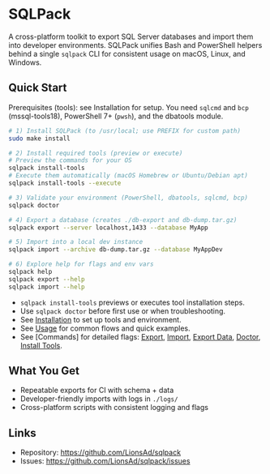 # SQLPack

A cross-platform toolkit to export SQL Server databases and import them into developer environments. SQLPack unifies Bash and PowerShell helpers behind a single `sqlpack` CLI for consistent usage on macOS, Linux, and Windows.

## Quick Start

Prerequisites (tools): see Installation for setup. You need `sqlcmd` and `bcp` (mssql-tools18), PowerShell 7+ (`pwsh`), and the dbatools module.

```bash
# 1) Install SQLPack (to /usr/local; use PREFIX for custom path)
sudo make install

# 2) Install required tools (preview or execute)
# Preview the commands for your OS
sqlpack install-tools
# Execute them automatically (macOS Homebrew or Ubuntu/Debian apt)
sqlpack install-tools --execute

# 3) Validate your environment (PowerShell, dbatools, sqlcmd, bcp)
sqlpack doctor

# 4) Export a database (creates ./db-export and db-dump.tar.gz)
sqlpack export --server localhost,1433 --database MyApp

# 5) Import into a local dev instance
sqlpack import --archive db-dump.tar.gz --database MyAppDev

# 6) Explore help for flags and env vars
sqlpack help
sqlpack export --help
sqlpack import --help
```

- `sqlpack install-tools` previews or executes tool installation steps.
- Use `sqlpack doctor` before first use or when troubleshooting.
- See [Installation](install.md) to set up tools and environment.
- See [Usage](usage.md) for common flows and quick examples.
- See [Commands] for detailed flags: [Export](commands/export.md), [Import](commands/import.md), [Export Data](commands/export-data.md), [Doctor](commands/doctor.md), [Install Tools](commands/install-tools.md).

## What You Get
- Repeatable exports for CI with schema + data
- Developer-friendly imports with logs in `./logs/`
- Cross-platform scripts with consistent logging and flags

## Links
- Repository: https://github.com/LionsAd/sqlpack
- Issues: https://github.com/LionsAd/sqlpack/issues
